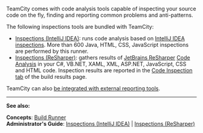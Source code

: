[//]: # (title: Code Inspection)
[//]: # (auxiliary-id: Code Inspection)
TeamCity comes with code analysis tools capable of inspecting your source code on the fly, finding and reporting common problems and anti\-patterns.

The following inspections tools are bundled with TeamCity:
* [Inspections (IntelliJ IDEA)](inspections.md): runs code analysis based on [IntelliJ IDEA inspections](http://www.jetbrains.com/idea/documentation/inspections.jsp). More than 600 Java, HTML, CSS, JavaScript inspections are performed by this runner.
* [Inspections (ReSharper)](inspections-resharper.md): gathers results of [JetBrains ReSharper](http://www.jetbrains.com/resharper) [Code Analysis](http://www.jetbrains.com/resharper/webhelp/Code_Analysis__Index.html) in your C#, VB.NET, XAML, XML, ASP.NET, JavaScript, CSS and HTML code.
Inspection results are reported in the [Code Inspection tab](working-with-build-results.md#Code+Inspection+Results) of the build results page.

TeamCity can also [be integrated with external reporting tools](how-to.md#Integrate+with+Build+and+Reporting+Tools).


 __  __

__See also:__


__Concepts__: [Build Runner](build-runner.md)   
__Administrator's Guide__: [Inspections (IntelliJ IDEA)](inspections.md) | [Inspections (ReSharper)](inspections-resharper.md)
